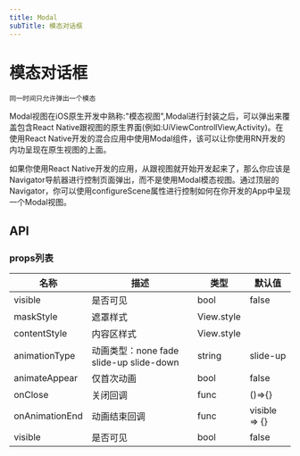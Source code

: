 ```yaml
---
title: Modal
subTitle: 模态对话框
---
```


# 模态对话框
`同一时间只允许弹出一个模态`

Modal视图在iOS原生开发中熟称:"模态视图",Modal进行封装之后，可以弹出来覆盖包含React Native跟视图的原生界面(例如:UiViewControllView,Activity)。在使用React Native开发的混合应用中使用Modal组件，该可以让你使用RN开发的内功呈现在原生视图的上面。

如果你使用React Native开发的应用，从跟视图就开始开发起来了，那么你应该是Navigator导航器进行控制页面弹出，而不是使用Modal模态视图。通过顶层的Navigator，你可以使用configureScene属性进行控制如何在你开发的App中呈现一个Modal视图。

## API
### props列表

| 名称 | 描述 | 类型 | 默认值 |
|------|------|------|-------------|
| visible | 是否可见 | bool | false |
| maskStyle | 遮罩样式 | View.style |  |
| contentStyle | 内容区样式 | View.style |  |
| animationType | 动画类型：none fade slide-up slide-down | string | slide-up |
| animateAppear | 仅首次动画 | bool | false|
| onClose | 关闭回调 | func | ()=>{}|
| onAnimationEnd | 动画结束回调 | func | visible => {}|
| visible| 是否可见 | bool | false |